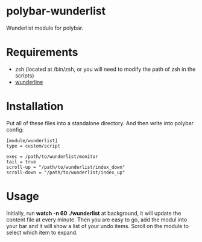 # polybar-wunderlist
Wunderlist module for polybar.

# Requirements
* zsh (located at /bin/zsh, or you will need to modify the path of zsh in the scripts)
* [wunderline](https://github.com/wayneashleyberry/wunderline)

# Installation
Put all of these files into a standalone directory. And then write into polybar config:

```
[module/wunderlist]
type = custom/script

exec = /path/to/wunderlist/monitor
tail = true
scroll-up = "/path/to/wunderlist/index_down"
scroll-down = "/path/to/wunderlist/index_up"
```

# Usage
Initially, run **watch -n 60 ./wunderlist** at background, it will update the content file at every minute.
Then you are easy to go, add the modul into your bar and it will show a list of your undo items. Scroll on the module to select which item to expand.
